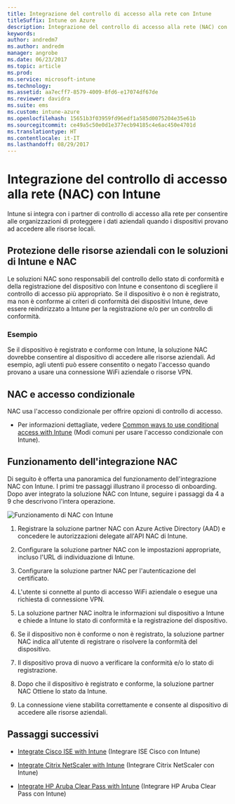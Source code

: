 ```yaml
---
title: Integrazione del controllo di accesso alla rete con Intune
titleSuffix: Intune on Azure
description: Integrazione del controllo di accesso alla rete (NAC) con Intune
keywords: 
author: andredm7
ms.author: andredm
manager: angrobe
ms.date: 06/23/2017
ms.topic: article
ms.prod: 
ms.service: microsoft-intune
ms.technology: 
ms.assetid: aa7ecff7-8579-4009-8fd6-e17074df67de
ms.reviewer: davidra
ms.suite: ems
ms.custom: intune-azure
ms.openlocfilehash: 15651b3f03959fd96edf1a585d0075204e35e61b
ms.sourcegitcommit: ce49a5c50e0d1e377ecb94185c4e6ac450e4701d
ms.translationtype: HT
ms.contentlocale: it-IT
ms.lasthandoff: 08/29/2017
---
```

# <a name="network-access-control-nac-integration-with-intune"></a>Integrazione del controllo di accesso alla rete (NAC) con Intune

Intune si integra con i partner di controllo di accesso alla rete per consentire alle organizzazioni di proteggere i dati aziendali quando i dispositivi provano ad accedere alle risorse locali.

## <a name="how-do-intune-and-nac-solutions-help-protect-your-organization-resources"></a>Protezione delle risorse aziendali con le soluzioni di Intune e NAC

Le soluzioni NAC sono responsabili del controllo dello stato di conformità e della registrazione del dispositivo con Intune e consentono di scegliere il controllo di accesso più appropriato. Se il dispositivo è o non è registrato, ma non è conforme ai criteri di conformità dei dispositivi Intune, deve essere reindirizzato a Intune per la registrazione e/o per un controllo di conformità.

### <a name="example"></a>Esempio

Se il dispositivo è registrato e conforme con Intune, la soluzione NAC dovrebbe consentire al dispositivo di accedere alle risorse aziendali. Ad esempio, agli utenti può essere consentito o negato l'accesso quando provano a usare una connessione WiFi aziendale o risorse VPN.

## <a name="nac-and-conditional-access"></a>NAC e accesso condizionale

NAC usa l'accesso condizionale per offrire opzioni di controllo di accesso.

- Per informazioni dettagliate, vedere [Common ways to use conditional access with Intune](conditional-access-intune-common-ways-use.md) (Modi comuni per usare l'accesso condizionale con Intune).

## <a name="how-the-nac-integration-works"></a>Funzionamento dell'integrazione NAC

Di seguito è offerta una panoramica del funzionamento dell'integrazione NAC con Intune. I primi tre passaggi illustrano il processo di onboarding. Dopo aver integrato la soluzione NAC con Intune, seguire i passaggi da 4 a 9 che descrivono l'intera operazione.

![Funzionamento di NAC con Intune](./media/ca-intune-common-ways-2.png)

1.  Registrare la soluzione partner NAC con Azure Active Directory (AAD) e concedere le autorizzazioni delegate all'API NAC di Intune.

2.  Configurare la soluzione partner NAC con le impostazioni appropriate, incluso l'URL di individuazione di Intune.

3.  Configurare la soluzione partner NAC per l'autenticazione del certificato.

4.  L'utente si connette al punto di accesso WiFi aziendale o esegue una richiesta di connessione VPN.

5.  La soluzione partner NAC inoltra le informazioni sul dispositivo a Intune e chiede a Intune lo stato di conformità e la registrazione del dispositivo.

6.  Se il dispositivo non è conforme o non è registrato, la soluzione partner NAC indica all'utente di registrare o risolvere la conformità del dispositivo.

7.  Il dispositivo prova di nuovo a verificare la conformità e/o lo stato di registrazione.

8.  Dopo che il dispositivo è registrato e conforme, la soluzione partner NAC Ottiene lo stato da Intune.

9.  La connessione viene stabilita correttamente e consente al dispositivo di accedere alle risorse aziendali.

## <a name="next-steps"></a>Passaggi successivi

-   [Integrate Cisco ISE with Intune](http://www.cisco.com/c/en/us/td/docs/security/ise/2-1/admin_guide/b_ise_admin_guide_21/b_ise_admin_guide_20_chapter_01000.html) (Integrare ISE Cisco con Intune)

-   [Integrate Citrix NetScaler with Intune](http://docs.citrix.com/en-us/netscaler-gateway/12/microsoft-intune-integration/configuring-network-access-control-device-check-for-netscaler-gateway-virtual-server-for-single-factor-authentication-deployment.html) (Integrare Citrix NetScaler con Intune)

-   [Integrate HP Aruba Clear Pass with Intune](https://support.arubanetworks.com/Documentation/tabid/77/DMXModule/512/Command/Core_Download/Default.aspx?EntryId=23757) (Integrare HP Aruba Clear Pass con Intune)
